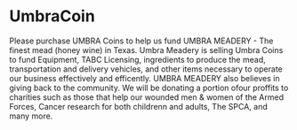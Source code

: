 # UmbraCoin
Please purchase UMBRA Coins to help us fund UMBRA MEADERY - The finest mead (honey wine) in Texas.
Umbra Meadery is selling Umbra Coins to fund Equipment, TABC Licensing, ingredients to produce the mead, transportation and delivery vehicles, and
other items necessary to operate our business effectively and efficently.
UMBRA MEADERY also believes in giving back to the community.
We will be donating a portion ofour proffits to charities such as those that help our wounded men & women of the Armed Forces, Cancer research for both childrenn and adults, The SPCA, and many more.
